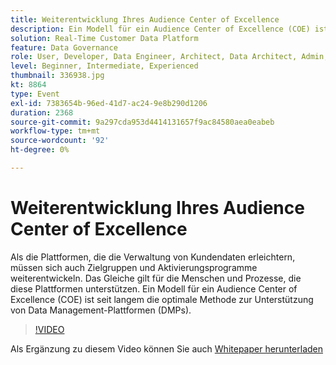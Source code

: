 ```yaml
---
title: Weiterentwicklung Ihres Audience Center of Excellence
description: Ein Modell für ein Audience Center of Excellence (COE) ist seit langem die optimale Methode zur Unterstützung von Data Management-Plattformen (DMPs).
solution: Real-Time Customer Data Platform
feature: Data Governance
role: User, Developer, Data Engineer, Architect, Data Architect, Admin, Leader
level: Beginner, Intermediate, Experienced
thumbnail: 336938.jpg
kt: 8864
type: Event
exl-id: 7383654b-96ed-41d7-ac24-9e8b290d1206
duration: 2368
source-git-commit: 9a297cda953d4414131657f9ac84580aea0eabeb
workflow-type: tm+mt
source-wordcount: '92'
ht-degree: 0%

---
```


# Weiterentwicklung Ihres Audience Center of Excellence

Als die Plattformen, die die Verwaltung von Kundendaten erleichtern, müssen sich auch Zielgruppen und Aktivierungsprogramme weiterentwickeln. Das Gleiche gilt für die Menschen und Prozesse, die diese Plattformen unterstützen. Ein Modell für ein Audience Center of Excellence (COE) ist seit langem die optimale Methode zur Unterstützung von Data Management-Plattformen (DMPs).

>[!VIDEO](https://video.tv.adobe.com/v/336938/?quality=12&learn=on)

Als Ergänzung zu diesem Video können Sie auch [Whitepaper herunterladen](./../assets/whitepaper-evolving-the-audience-center-of-excellence.pdf)
